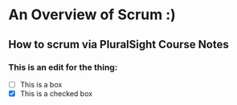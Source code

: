 # An Overview of Scrum :)

## How to scrum via PluralSight Course Notes


### This is an edit for the thing:
- [ ] This is a box
- [x] This is a checked box
